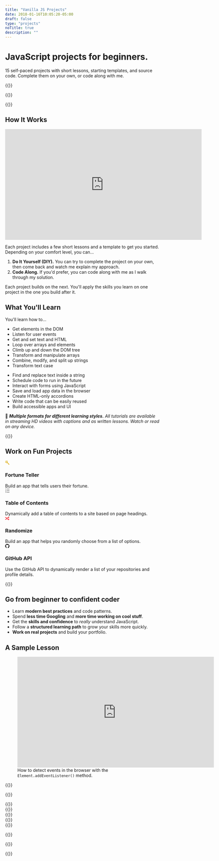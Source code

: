 ```yaml
---
title: "Vanilla JS Projects"
date: 2018-01-16T10:05:20-05:00
draft: false
type: "projects"
noTitle: true
description: ""
---
```


<h1 class="margin-bottom-small text-xlarge text-normal">JavaScript projects for beginners.</h1>

<span class="text-large">15 self-paced projects with short lessons, starting templates, and source code. Complete them on your own, or code along with me.</span>

{{<cta for="projects">}}

{{<used-by>}}

{{<purchase-link>}}



## How It Works

<iframe src="https://player.vimeo.com/video/681960711?h=f444f7b93c" width="640" height="360" frameborder="0" allow="autoplay; fullscreen; picture-in-picture" allowfullscreen></iframe>

<p>Each project includes a few short lessons and a template to get you started. Depending on your comfort level, you can...</p>

<ol>
	<li><strong>Do It Yourself (DIY).</strong> You can try to complete the project on your own, then come back and watch me explain my approach.</li>
	<li><strong>Code Along.</strong> If you'd prefer, you can code along with me as I walk through my solution.</li>
</ol>

<p>Each project builds on the next. You'll apply the skills you learn on one project in the one you build after it.</p>



## What You'll Learn

You'll learn how to...

<div class="row margin-bottom">
	<div class="grid-half">
		<ul class="no-margin-bottom">
			<li>Get elements in the DOM</li>
			<li>Listen for user events</li>
			<li>Get and set text and HTML</li>
			<li>Loop over arrays and elements</li>
			<li>Climb up and down the DOM tree</li>
			<li>Transform and manipulate arrays</li>
			<li>Combine, modify, and split up strings</li>
			<li>Transform text case</li>
		</ul>
	</div>
	<div class="grid-half">
		<ul class="no-margin-bottom">
			<li>Find and replace text inside a string</li>
			<li>Schedule code to run in the future</li>
			<li>Interact with forms using JavaScript</li>
			<li>Save and load app data in the browser</li>
			<li>Create HTML-only accordions</li>
			<li>Write code that can be easily reused</li>
			<li>Build accessible apps and UI</li>
		</ul>
	</div>
</div>

🧠 _**Multiple formats for different learning styles.** All tutorials are available in streaming HD videos with captions and as written lessons. Watch or read on any device._


<div class="padding-top-large padding-bottom-large">{{<testimonial for="jonathanSchofield" photo="true">}}</div>



## Work on Fun Projects

<div class="row text-center">
	<div class="grid-half margin-bottom">
		<span class="text-xlarge"><svg xmlns="http://www.w3.org/2000/svg" width="1em" height="1em" viewBox="0 0 16 16" aria-hidden="true"><path fill="#dba909" d="m8.068 7.06 2.95-.917L8 4.009V0L4.767 2.329 1 1l1.329 3.767L0 8h4l2.143 3.018.917-2.95L14 16l2-2-7.932-6.94zm-1.745-.737-.612 1.968-1.19-1.657H2.46l1.233-1.652-.662-1.952 1.952.662 1.652-1.233V4.52l1.657 1.19-1.968.612z"/></svg></span>
		<h3 class="h5 no-padding-top no-margin-bottom">Fortune Teller</h3>
		<span class="text-small">Build an app that tells users their&nbsp;fortune.</span>
	</div>
	<div class="grid-half margin-bottom">
		<span class="text-xlarge"><svg xmlns="http://www.w3.org/2000/svg" width="1em" height="1em" viewBox="0 0 16 16" aria-hidden="true"><path fill="#808080" d="M6 13h10v2H6zm0-6h10v2H6zm0-6h10v2H6zM3 0v4H2V1H1V0zM2 8.219V9h2v1H1V7.719l2-.938V6H1V5h3v2.281zM4 11v5H1v-1h2v-1H1v-1h2v-1H1v-1z"/></svg></span>
		<h3 class="h5 no-padding-top no-margin-bottom">Table of Contents</h3>
		<span class="text-small">Dynamically add a table of contents to a site based on page&nbsp;headings.</span>
	</div>
</div>

<div class="row text-center margin-bottom-large">
	<div class="grid-half margin-bottom">
		<span class="text-xlarge"><svg xmlns="http://www.w3.org/2000/svg" width="1em" height="1em" viewBox="0 0 16 16" aria-hidden="true"><path fill="#f7272f" d="M12 11h-1.586l-2.5-2.5 2.5-2.5H12v2.5L15.5 5 12 1.5V4h-2a.997.997 0 0 0-.707.293L6.5 7.086 3.707 4.293A1 1 0 0 0 3 4H0v2h2.586l2.5 2.5-2.5 2.5H0v2h3c.265 0 .52-.105.707-.293L6.5 9.914l2.793 2.793A1 1 0 0 0 10 13h2v2.5l3.5-3.5L12 8.5V11z"/></svg></span>
		<h3 class="h5 no-padding-top no-margin-bottom">Randomize</h3>
		<span class="text-small">Build an app that helps you randomly choose from a list of&nbsp;options.</span>
	</div>
	<div class="grid-half margin-bottom">
		<span class="text-xlarge"><svg xmlns="http://www.w3.org/2000/svg" width="1em" height="1em" viewBox="0 0 16 16" aria-hidden="true"><path fill="currentColor" d="M8 .198a8 8 0 0 0-2.529 15.591c.4.074.547-.174.547-.385 0-.191-.008-.821-.011-1.489-2.226.484-2.695-.944-2.695-.944-.364-.925-.888-1.171-.888-1.171-.726-.497.055-.486.055-.486.803.056 1.226.824 1.226.824.714 1.223 1.872.869 2.328.665.072-.517.279-.87.508-1.07-1.777-.202-3.645-.888-3.645-3.954 0-.873.313-1.587.824-2.147-.083-.202-.357-1.015.077-2.117 0 0 .672-.215 2.201.82A7.672 7.672 0 0 1 8 4.066c.68.003 1.365.092 2.004.269 1.527-1.035 2.198-.82 2.198-.82.435 1.102.162 1.916.079 2.117.513.56.823 1.274.823 2.147 0 3.073-1.872 3.749-3.653 3.947.287.248.543.735.543 1.481 0 1.07-.009 1.932-.009 2.195 0 .213.144.462.55.384A8 8 0 0 0 8.001.196z"/></svg></span>
		<h3 class="h5 no-padding-top no-margin-bottom">GitHub API</h3>
		<span class="text-small">Use the GitHub API to dynamically render a list of your repositories and profile details.</span>
	</div>
</div>

{{<purchase-link callout="true">}}



## Go from beginner to confident coder

- Learn **modern best practices** and code patterns.
- Spend **less time Googling** and **more time working on cool stuff**.
- Get the **skills and confidence** to <em>really</em> understand JavaScript.
- Follow a **structured learning path** to grow your skills more quickly.
- **Work on real projects** and build your portfolio.



## A Sample Lesson

<figure>
	<iframe class="no-margin-bottom" src="https://player.vimeo.com/video/522571202?h=f2ae5f4712" width="640" height="360" frameborder="0" allow="autoplay; fullscreen; picture-in-picture" allowfullscreen></iframe>
	<figcaption>How to detect events in the browser with the <code>Element.addEventListener()</code> method.</figcaption>
</figure>

{{<cta for="bio">}}

{{<purchase-link callout="true">}}

<div class="padding-top-large padding-bottom">{{<testimonial for="patriciaParker" photo="true">}}</div>
<div class="padding-bottom">{{<testimonial for="alexMuraro" photo="true">}}</div>
<div class="padding-bottom">{{<testimonial for="kb" photo="true">}}</div>
<div class="padding-bottom">{{<testimonial for="ruudVanZuidam" photo="true">}}</div>
<div class="padding-bottom">{{<testimonial for="jonathanStark2" photo="true">}}</div>

{{<faq>}}

<div class="padding-top-large padding-bottom">{{<testimonial for="mojtabaSeyedi" photo="true">}}</div>

{{<not-ready-yet>}}